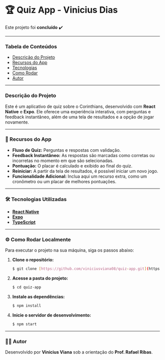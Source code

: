 # 🏆 Quiz App - Vinicius Dias

Este projeto foi **concluído** ✔️

---

### Tabela de Conteúdos
* [Descrição do Projeto](#descrição-do-projeto)
* [Recursos do App](#recursos-do-app)
* [Tecnologias](#tecnologias)
* [Como Rodar](#como-rodar)
* [Autor](#autor)

---

### Descrição do Projeto

Este é um aplicativo de quiz sobre o Corinthians, desenvolvido com **React Native** e **Expo**. Ele oferece uma experiência interativa, com perguntas e feedback instantâneo, além de uma tela de resultados e a opção de jogar novamente.

---

### 🚀 Recursos do App

* **Fluxo de Quiz:** Perguntas e respostas com validação.
* **Feedback Instantâneo:** As respostas são marcadas como corretas ou incorretas no momento em que são selecionadas.
* **Pontuação:** O placar é calculado e exibido ao final do quiz.
* **Reiniciar:** A partir da tela de resultados, é possível iniciar um novo jogo.
* **Funcionalidade Adicional:** Inclua aqui um recurso extra, como um cronômetro ou um placar de melhores pontuações.

---

### 🛠️ Tecnologias Utilizadas

* **[React Native](https://reactnative.dev/)**
* **[Expo](https://expo.dev/)**
* **[TypeScript](https://www.typescriptlang.org/)**

---

### ⚙️ Como Rodar Localmente

Para executar o projeto na sua máquina, siga os passos abaixo:

1.  **Clone o repositório:**
    ```bash
    $ git clone [https://github.com/viniciusviana08/quiz-app.git](https://github.com/viniciusviana08/quiz-app.git)
    ```

2.  **Acesse a pasta do projeto:**
    ```bash
    $ cd quiz-app
    ```

3.  **Instale as dependências:**
    ```bash
    $ npm install
    ```

4.  **Inicie o servidor de desenvolvimento:**
    ```bash
    $ npm start
    ```

---

### 👨‍💻 Autor

Desenvolvido por **Vinicius Viana** sob a orientação do **Prof. Rafael Ribas**.